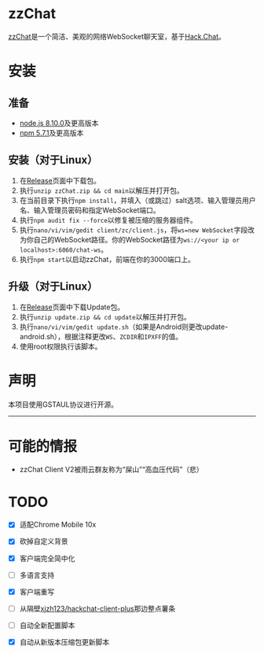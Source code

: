 # zzChat

[zzChat](https://zzchat.eu.org)是一个简洁、美观的网络WebSocket聊天室，基于[Hack.Chat](https://github.com/hack-chat/main)。

# 安装

## 准备

- [node.js 8.10.0](https://nodejs.org/en/download/package-manager/)及更高版本
- [npm 5.7.1](https://nodejs.org/en/download/package-manager/)及更高版本

## 安装（对于Linux）

1. 在[Release](https://github.com/zzChumo/zzChat-All/releases/tag/Release)页面中下载包。
2. 执行`unzip zzChat.zip && cd main`以解压并打开包。
3. 在当前目录下执行`npm install`，并填入（或跳过）salt选项、输入管理员用户名、输入管理员密码和指定WebSocket端口。
4. 执行`npm audit fix --force`以修复被压缩的服务器组件。
8. 执行`nano/vi/vim/gedit client/zc/client.js`，将`ws=new WebSocket`字段改为你自己的WebSocket路径。你的WebSocket路径为`ws://<your ip or localhost>:6060/chat-ws`。
9. 执行`npm start`以启动zzChat，前端在你的3000端口上。

## 升级（对于Linux）
1. 在[Release](https://github.com/zzChumo/zzChat-All/releases/tag/Release)页面中下载Update包。
2. 执行`unzip update.zip && cd update`以解压并打开包。
3. 执行`nano/vi/vim/gedit update.sh`（如果是Android则更改update-android.sh），根据注释更改`WS`、`ZCDIR`和`IPXFF`的值。
4. 使用root权限执行该脚本。

# 声明

本项目使用GSTAUL协议进行开源。

---

# 可能的情报

- zzChat Client V2被雨云群友称为“屎山”“高血压代码”（悲）

# TODO

- [x] 适配Chrome Mobile 10x
- [x] 砍掉自定义背景
- [x] 客户端完全简中化
- [ ] 多语言支持
- [x] 客户端重写
- [ ] 从隔壁[xjzh123/hackchat-client-plus](https://github.com/xjzh123/hackchat-client-plus)那边整点薯条
- [ ] 自动全新配置脚本
- [x] 自动从新版本压缩包更新脚本

